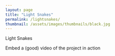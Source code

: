 ```yaml
---
layout: page
title: "Light Snakes"
permalink: /lightsnakes/
thumbnail: /assets/images/thumbnails/black.jpg
---
```


Light Snakes

Embed a (good) video of the project in action
